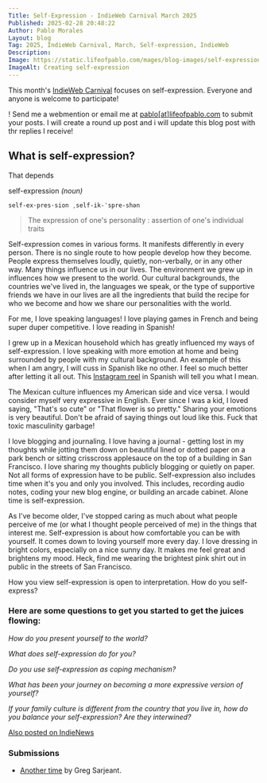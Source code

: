 ```yaml
---
Title: Self-Expression - IndieWeb Carnival March 2025
Published: 2025-02-28 20:48:22
Author: Pablo Morales
Layout: blog
Tag: 2025, IndieWeb Carnival, March, Self-expression, IndieWeb
Description: 
Image: https://static.lifeofpablo.com/mages/blog-images/self-expression-indieweb-carnival/create.jpg
ImageAlt: Creating self-expression
---
```

This month's [IndieWeb Carnival](https://indieweb.org/IndieWeb_Carnival) focuses on self-expression. Everyone and anyone is welcome to participate!

! Send me a webmention or email me at [pablo[at]lifeofpablo.com](mailto:pablo@lifeofpablo.com) to submit your posts. I will create a round up post and i will update this blog post with thr replies I receive! 

## What is self-expression? 

That depends

self-expression *(noun)*

```
self-ex·​pres·​sion ˌself-ik-ˈspre-shən 
```

> The expression of one's personality : assertion of one's individual traits

Self-expression comes in various forms. It manifests differently in every person. There is no single route to how people develop how they become. People express themselves loudly, quietly, non-verbally, or in any other way. Many things influence us in our lives. The environment we grew up in influences how we present to the world. Our cultural backgrounds, the countries we've lived in, the languages we speak, or the type of supportive friends we have in our lives are all the ingredients that build the recipe for who we become and how we share our personalities with the world.

For me, I love speaking languages! I love playing games in French and being super duper competitive. I love reading in Spanish! 

I grew up in a Mexican household which has greatly influenced my ways of self-expression. I love speaking with more emotion at home and being surrounded by people with my cultural background. An example of this when I am angry, I will cuss in Spanish like no other. I feel so much better after letting it all out. This [Instagram reel](https://www.instagram.com/p/DGg6FAnSJuj/) in Spanish will tell you what I mean.

The Mexican culture influences my American side and vice versa. I would consider myself very expressive in English. Ever since I was a kid, I loved saying, "That's so cute" or "That flower is so pretty." Sharing your emotions is very beautiful. Don't be afraid of saying things out loud like this. Fuck that toxic masculinity garbage!

I love blogging and journaling. I love having a journal - getting lost in my thoughts while jotting them down on beautiful lined or dotted paper on a park bench or sitting crisscross applesauce on the top of a building in San Francisco. I love sharing my thoughts publicly blogging or quietly on paper. Not all forms of expression have to be public. Self-expression also includes time when it's you and only you involved. This includes, recording audio notes, coding your new blog engine, or building an arcade cabinet. Alone time is self-expression.

As I've become older, I've stopped caring as much about what people perceive of me (or what I thought people perceived of me) in the things that interest me. Self-expression is about how comfortable you can be with yourself. It comes down to loving yourself more every day. I love dressing in bright colors, especially on a nice sunny day. It makes me feel great and brightens my mood. Heck, find me wearing the brightest pink shirt out in public in the streets of San Francisco. 



How you view self-expression is open to interpretation. How do you self-express?

### Here are some questions to get you started to get the juices flowing:

*How do you present yourself to the world?*

*What does self-expression do for you?*

*Do you use self-expression as coping mechanism?*

*What has been your journey on becoming a more expressive version of yourself?*

*If your family culture is different from the country that you live in, how do you balance your self-expression? Are they interwined?*

<a href="https://news.indieweb.org/en" class="u-syndication">
  Also posted on IndieNews
</a>

### Submissions
* [Another time](https://subcultureofone.org/2025/03/02/another-time/) by Greg Sarjeant.







